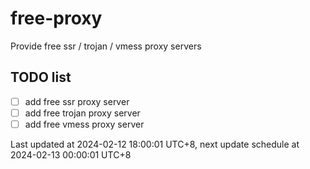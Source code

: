 
# free-proxy
Provide free ssr / trojan / vmess proxy servers


## TODO list
- [ ] add free ssr proxy server
- [ ] add free trojan proxy server
- [ ] add free vmess proxy server

Last updated at 2024-02-12 18:00:01 UTC+8, next update schedule at 2024-02-13 00:00:01 UTC+8

